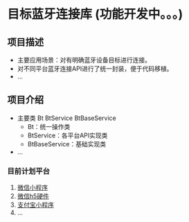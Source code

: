 # 目标蓝牙连接库 (功能开发中。。。)


## 项目描述

* 主要应用场景：对有明确蓝牙设备目标进行连接。
* 对不同平台蓝牙连接API进行了统一封装，便于代码移植。
* ...


## 项目介绍

* 主要类 Bt BtService BtBaseService
  * Bt：统一操作类
  * BtService：各平台API实现类
  * BtBaseService：基础实现类
* ...


### 目前计划平台

1. [微信小程序](https://developers.weixin.qq.com/miniprogram/dev/api/wx.closeBluetoothAdapter.html)
2. [微信h5硬件](https://iot.weixin.qq.com/wiki/new/index.html?page=4-7)
3. [支付宝小程序](https://docs.alipay.com/mini/api/bluetooth-intro) 
4. ...
